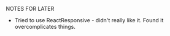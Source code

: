 NOTES FOR LATER

* Tried to use ReactResponsive - didn't really like it. Found it overcomplicates things.
